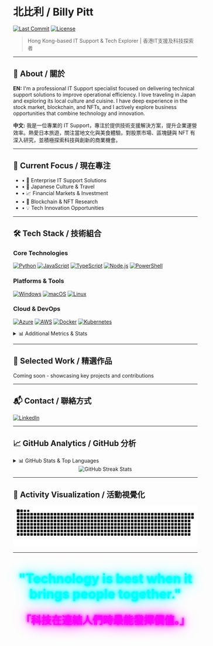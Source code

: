 # 北比利 / Billy Pitt

[![Last Commit](https://img.shields.io/github/last-commit/imbillypitt/imbillypitt?style=for-the-badge)](https://github.com/imbillypitt/imbillypitt/commits/main) [![License](https://img.shields.io/github/license/imbillypitt/imbillypitt?style=for-the-badge)](LICENSE)

> Hong Kong-based IT Support & Tech Explorer | 香港IT支援及科技探索者

---

## 📖 About / 關於

**EN:** I'm a professional IT Support specialist focused on delivering technical support solutions to improve operational efficiency. I love traveling in Japan and exploring its local culture and cuisine. I have deep experience in the stock market, blockchain, and NFTs, and I actively explore business opportunities that combine technology and innovation.

**中文:** 我是一位專業的 IT Support，專注於提供技術支援解決方案，提升企業運營效率。熱愛日本旅遊，關注當地文化與美食體驗。對股票市場、區塊鏈與 NFT 有深入研究，並積極探索科技與創新的商業機會。

---

## 🎯 Current Focus / 現在專注

- • 🔧 Enterprise IT Support Solutions
- • 🌸 Japanese Culture & Travel
- • 📈 Financial Markets & Investment
- • 🔗 Blockchain & NFT Research
- • 💡 Tech Innovation Opportunities

---

## 🛠️ Tech Stack / 技術組合

### Core Technologies

[![Python](https://img.shields.io/badge/Python-FFD43B?style=for-the-badge&logo=python&logoColor=blue)](https://python.org/) [![JavaScript](https://img.shields.io/badge/JavaScript-323330?style=for-the-badge&logo=javascript&logoColor=F7DF1E)](https://javascript.info/) [![TypeScript](https://img.shields.io/badge/TypeScript-007ACC?style=for-the-badge&logo=typescript&logoColor=white)](https://typescriptlang.org/) [![Node.js](https://img.shields.io/badge/Node%20js-339933?style=for-the-badge&logo=nodedotjs&logoColor=white)](https://nodejs.org/) [![PowerShell](https://img.shields.io/badge/powershell-5391FE?style=for-the-badge&logo=powershell&logoColor=white)](https://docs.microsoft.com/powershell/)

### Platforms & Tools

[![Windows](https://img.shields.io/badge/Windows-0078d4?style=for-the-badge&logo=windows&logoColor=white)](https://microsoft.com/windows/) [![macOS](https://img.shields.io/badge/mac%20os-000000?style=for-the-badge&logo=apple&logoColor=white)](https://apple.com/macos/) [![Linux](https://img.shields.io/badge/Linux-FCC624?style=for-the-badge&logo=linux&logoColor=black)](https://kernel.org/)

### Cloud & DevOps

[![Azure](https://img.shields.io/badge/microsoft%20azure-0089D0?style=for-the-badge&logo=microsoft-azure&logoColor=white)](https://azure.microsoft.com/) [![AWS](https://img.shields.io/badge/Amazon_AWS-FF9900?style=for-the-badge&logo=amazonaws&logoColor=white)](https://aws.amazon.com/) [![Docker](https://img.shields.io/badge/Docker-2CA5E0?style=for-the-badge&logo=docker&logoColor=white)](https://docker.com/) [![Kubernetes](https://img.shields.io/badge/kubernetes-326ce5.svg?&style=for-the-badge&logo=kubernetes&logoColor=white)](https://kubernetes.io/)

<details>
<summary>📊 Additional Metrics & Stats</summary>

> <img src="https://github-profile-trophy.vercel.app/?username=imbillypitt&theme=radical&no-frame=true&no-bg=true&margin-w=4" alt="GitHub Trophies"/>

### 📊 Weekly Development Breakdown
<!--START_SECTION:waka-->
<!--END_SECTION:waka-->

</details>

---

## 💼 Selected Work / 精選作品

Coming soon - showcasing key projects and contributions

---

## 📬 Contact / 聯絡方式

[![LinkedIn](https://img.shields.io/badge/LinkedIn-0077B5?style=for-the-badge&logo=linkedin&logoColor=white)](https://www.linkedin.com/in/billy-yuen-49272b17a)

---

## 📈 GitHub Analytics / GitHub 分析

<details>
<summary>📊 GitHub Stats & Top Languages</summary>

<div align="center">
  <img height="180em" src="https://github-readme-stats.vercel.app/api?username=imbillypitt&show_icons=true&theme=radical&include_all_commits=true&count_private=true"/>
  <img height="180em" src="https://github-readme-stats.vercel.app/api/top-langs/?username=imbillypitt&layout=compact&theme=radical&hide_border=true"/>
</div>

</details>

<div align="center">
  <img src="https://github-readme-streak-stats.herokuapp.com/?user=imbillypitt&theme=radical" alt="GitHub Streak Stats"/>
</div>

---

## 🐍 Activity Visualization / 活動視覺化

<div align="center">
  <picture>
    <source media="(prefers-color-scheme: dark)" srcset="https://raw.githubusercontent.com/imbillypitt/imbillypitt/output/github-contribution-grid-snake-dark.svg?ts=20250813"/>
    <source media="(prefers-color-scheme: light)" srcset="https://raw.githubusercontent.com/imbillypitt/imbillypitt/output/github-contribution-grid-snake.svg?ts=20250813"/>
    <img alt="github-snake" src="https://raw.githubusercontent.com/imbillypitt/imbillypitt/output/github-contribution-grid-snake.svg?ts=20250813"/>
  </picture>
</div>

---

<div align="center">
  <h2 style="font-size: 2.5em; color: #00FFFF; text-shadow: 0 0 5px #00FFFF, 0 0 10px #00FFFF, 0 0 20px #00FFFF, 0 0 40px #00FFFF; font-weight: bold;">
    "Technology is best when it brings people together."
  </h2>
  
  <h3 style="font-size: 2em; color: #FF00FF; text-shadow: 0 0 5px #FF00FF, 0 0 10px #FF00FF, 0 0 20px #FF00FF, 0 0 40px #FF00FF; font-weight: bold; margin-top: 30px;">
    「科技在連結人們時最能發揮價值。」
  </h3>
</div>
